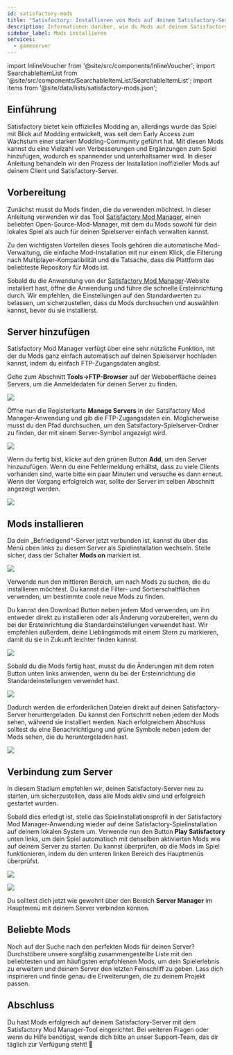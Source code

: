 ```yaml
---
id: satisfactory-mods
title: "Satisfactory: Installieren von Mods auf deinem Satisfactory-Server"
description: Informationen darüber, wie du Mods auf deinem Satisfactory-Server und im Spielclient von ZAP-Hosting installierst – ZAP-Hosting.com Dokumentation
sidebar_label: Mods installieren
services:
  - gameserver
---
```


import InlineVoucher from '@site/src/components/InlineVoucher';
import SearchableItemList from '@site/src/components/SearchableItemList/SearchableItemList';
import items from '@site/data/lists/satisfactory-mods.json';

## Einführung

Satisfactory bietet kein offizielles Modding an, allerdings wurde das Spiel mit Blick auf Modding entwickelt, was seit dem Early Access zum Wachstum einer starken Modding-Community geführt hat. Mit diesen Mods kannst du eine Vielzahl von Verbesserungen und Ergänzungen zum Spiel hinzufügen, wodurch es spannender und unterhaltsamer wird. In dieser Anleitung behandeln wir den Prozess der Installation inoffizieller Mods auf deinem Client und Satisfactory-Server.

<InlineVoucher />

## Vorbereitung

Zunächst musst du Mods finden, die du verwenden möchtest. In dieser Anleitung verwenden wir das Tool [Satisfactory Mod Manager](https://ficsit.app/), einen beliebten Open-Source-Mod-Manager, mit dem du Mods sowohl für dein lokales Spiel als auch für deinen Spielserver einfach verwalten kannst.

Zu den wichtigsten Vorteilen dieses Tools gehören die automatische Mod-Verwaltung, die einfache Mod-Installation mit nur einem Klick, die Filterung nach Multiplayer-Kompatibilität und die Tatsache, dass die Plattform das beliebteste Repository für Mods ist.

Sobald du die Anwendung von der [Satisfactory Mod Manager](https://ficsit.app/)-Website installiert hast, öffne die Anwendung und führe die schnelle Ersteinrichtung durch. Wir empfehlen, die Einstellungen auf den Standardwerten zu belassen, um sicherzustellen, dass du Mods durchsuchen und auswählen kannst, bevor du sie installierst.

## Server hinzufügen

Satisfactory Mod Manager verfügt über eine sehr nützliche Funktion, mit der du Mods ganz einfach automatisch auf deinen Spielserver hochladen kannst, indem du einfach FTP-Zugangsdaten angibst.

Gehe zum Abschnitt **Tools->FTP-Browser** auf der Weboberfläche deines Servers, um die Anmeldedaten für deinen Server zu finden.

![](https://screensaver01.zap-hosting.com/index.php/s/YrLzDQxbBJR9CWD/preview)

Öffne nun die Registerkarte **Manage Servers** in der Satsifactory Mod Manager-Anwendung und gib die FTP-Zugangsdaten ein. Möglicherweise musst du den Pfad durchsuchen, um den Satsifactory-Spielserver-Ordner zu finden, der mit einem Server-Symbol angezeigt wird.

![](https://screensaver01.zap-hosting.com/index.php/s/9RqoD845JWfFCYT/preview)

Wenn du fertig bist, klicke auf den grünen Button **Add**, um den Server hinzuzufügen. Wenn du eine Fehlermeldung erhältst, dass zu viele Clients vorhanden sind, warte bitte ein paar Minuten und versuche es dann erneut. Wenn der Vorgang erfolgreich war, sollte der Server im selben Abschnitt angezeigt werden.

![](https://screensaver01.zap-hosting.com/index.php/s/iS4j2RyxJNYZc85/preview)

## Mods installieren

Da dein „Befriedigend“-Server jetzt verbunden ist, kannst du über das Menü oben links zu diesem Server als Spielinstallation wechseln. Stelle sicher, dass der Schalter **Mods on** markiert ist.

![](https://screensaver01.zap-hosting.com/index.php/s/dn9qpR24pm37727/preview)

Verwende nun den mittleren Bereich, um nach Mods zu suchen, die du installieren möchtest. Du kannst die Filter- und Sortierschaltflächen verwenden, um bestimmte coole neue Mods zu finden.

Du kannst den Download Button neben jedem Mod verwenden, um ihn entweder direkt zu installieren oder als Änderung vorzubereiten, wenn du bei der Ersteinrichtung die Standardeinstellungen verwendet hast. Wir empfehlen außerdem, deine Lieblingsmods mit einem Stern zu markieren, damit du sie in Zukunft leichter finden kannst.

![](https://screensaver01.zap-hosting.com/index.php/s/9984GJDTkpZjLXW/preview)

Sobald du die Mods fertig hast, musst du die Änderungen mit dem roten Button unten links anwenden, wenn du bei der Ersteinrichtung die Standardeinstellungen verwendet hast.

![](https://screensaver01.zap-hosting.com/index.php/s/Tjnkoo5bYgAB86M/preview)

Dadurch werden die erforderlichen Dateien direkt auf deinen Satisfactory-Server heruntergeladen. Du kannst den Fortschritt neben jedem der Mods sehen, während sie installiert werden. Nach erfolgreichem Abschluss solltest du eine Benachrichtigung und grüne Symbole neben jedem der Mods sehen, die du heruntergeladen hast.

![](https://screensaver01.zap-hosting.com/index.php/s/gE5qrazYq9wm2Sa/preview)

## Verbindung zum Server

In diesem Stadium empfehlen wir, deinen Satisfactory-Server neu zu starten, um sicherzustellen, dass alle Mods aktiv sind und erfolgreich gestartet wurden.

Sobald dies erledigt ist, stelle das Spielinstallationsprofil in der Satisfactory Mod Manager-Anwendung wieder auf deine Satisfactory-Spielinstallation auf deinem lokalen System um. Verwende nun den Button **Play Satisfactory** unten links, um dein Spiel automatisch mit denselben aktivierten Mods wie auf deinem Server zu starten. Du kannst überprüfen, ob die Mods im Spiel funktionieren, indem du den unteren linken Bereich des Hauptmenüs überprüfst.

![](https://screensaver01.zap-hosting.com/index.php/s/NaRPTMRydm74Eor/preview)

![](https://screensaver01.zap-hosting.com/index.php/s/AfwKqcTetZgTQim/preview)

Du solltest dich jetzt wie gewohnt über den Bereich **Server Manager** im Hauptmenü mit deinem Server verbinden können.

## Beliebte Mods

Noch auf der Suche nach den perfekten Mods für deinen Server? Durchstöbere unsere sorgfältig zusammengestellte Liste mit den beliebtesten und am häufigsten empfohlenen Mods, um dein Spielerlebnis zu erweitern und deinem Server den letzten Feinschliff zu geben. Lass dich inspirieren und finde genau die Erweiterungen, die zu deinem Projekt passen.

<SearchableItemList items={items} />

## Abschluss

Du hast Mods erfolgreich auf deinem Satisfactory-Server mit dem Satisfactory Mod Manager-Tool eingerichtet. Bei weiteren Fragen oder wenn du Hilfe benötigst, wende dich bitte an unser Support-Team, das dir täglich zur Verfügung steht! 🙂